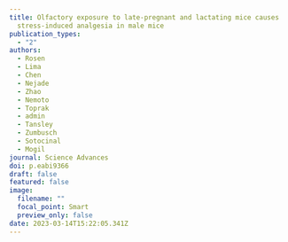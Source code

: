 ```yaml
---
title: Olfactory exposure to late-pregnant and lactating mice causes
  stress-induced analgesia in male mice
publication_types:
  - "2"
authors:
  - Rosen
  - Lima
  - Chen
  - Nejade
  - Zhao
  - Nemoto
  - Toprak
  - admin
  - Tansley
  - Zumbusch
  - Sotocinal
  - Mogil
journal: Science Advances
doi: p.eabi9366
draft: false
featured: false
image:
  filename: ""
  focal_point: Smart
  preview_only: false
date: 2023-03-14T15:22:05.341Z
---
```

